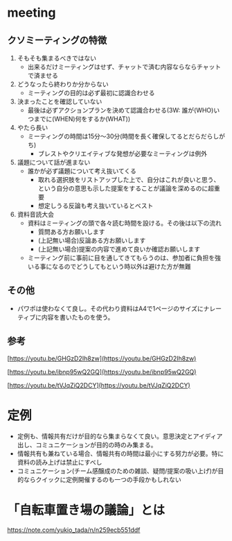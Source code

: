# meeting
## クソミーティングの特徴

1. そもそも集まるべきではない
    - 出来るだけミーティングはせず、チャットで済む内容ならならチャットで済ませる
2. どうなったら終わりか分からない
    - ミーティングの目的は必ず最初に認識合わせる
3. 決まったことを確認していない
    - 最後は必ずアクションプランを決めて認識合わせる(3W: 誰が(WHO)いつまでに(WHEN)何をするか(WHAT))
4. やたら長い
    - ミーティングの時間は15分〜30分(時間を長く確保してるとだらだらしがち)
        - ブレストやクリエイティブな発想が必要なミーティングは例外
5. 議題について話が進まない
    - 誰かが必ず議題について考え抜いてくる
        - 取れる選択肢をリストアップした上で、自分はこれが良いと思う、という自分の意思も示した提案をすることが議論を深めるのに超重要
        - 想定しうる反論も考え抜いているとベスト
6. 資料音読大会
    - 資料はミーティングの頭で各々読む時間を設ける。その後は以下の流れ
        - 質問ある方お願いします
        - (上記無い場合)反論ある方お願いします
        - (上記無い場合)提案の内容で進めて良いか確認お願いします
    - ミーティング前に事前に目を通してきてもらうのは、参加者に負担を強いる事になるのでどうしてもという時以外は避けた方が無難

## その他

- パワポは使わなくて良し。その代わり資料はA4で1ページのサイズにナレーティブに内容を書いたものを使う。

## 参考

[https://youtu.be/GHGzD2Ih8zw](https://youtu.be/GHGzD2Ih8zw)

[https://youtu.be/ibnp95wQ2GQ](https://youtu.be/ibnp95wQ2GQ)

[https://youtu.be/tVJqZiQ2DCY](https://youtu.be/tVJqZiQ2DCY)

# 定例

- 定例も、情報共有だけが目的なら集まらなくて良い。意思決定とアイディア出し、コミュニケーションが目的の時のみ集まる。
- 情報共有も兼ねている場合、情報共有の時間は最小にする努力が必要。特に資料の読み上げは禁止にすべし
- コミュニケーション(チーム感醸成のための雑談、疑問/提案の吸い上げ)が目的ならクイックに定例開催するのも一つの手段かもしれない

# 「自転車置き場の議論」とは
https://note.com/yukio_tada/n/n259ecb551ddf